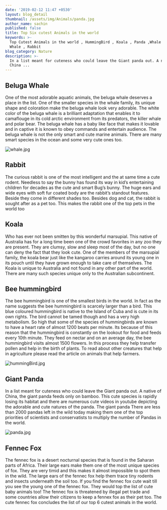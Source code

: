 ```yaml
---
date: '2019-02-12 11:47 +0530'
layout: blog_detail
thumbnail: /assets/img/Animals/panda.jpg
author_name: sachin
published: false
title: Top Six cutest Animals in the world
keywords: >-
  Top Cutest Animals in the world , HummingBird , Koala , Panda ,Whale , Beluga
  Whale , Rabbit
blog_category: Nature
description: >-
  In a list meant for cuteness who could leave the Giant panda out. A native of
  China ...
---
```

## Beluga Whale
One of the most adorable aquatic animals, the beluga whale deserves a place in the list. One of the smaller species in the whale family, its unique shape and coloration make the beluga whale look very adorable. The white color of the beluga whale is a brilliant adaptation that enables it to camaflouge in its cold arctic environment from its predators, the killer whale and polar bear. 
The beluga whale has a baby like face that makes it lovable and in captive it is known to obey commands and entertain audience. The beluga whale is not the only smart and cute marine animals. There are many smart species in the ocean and some very cute ones too.

![whale.jpg]({{site.baseurl}}/assets/img/Animals/whale.jpg)


## Rabbit
The curious rabbit is one of the most intelligent and the at same time a cute rodent. Needless to say the bunny has found its way in kid’s entertaining children for decades as the cute and smart Bug’s bunny. The huge ears and wide eyes with soft fur coated body are the rabbit’s standout features. Beside they come in different shades too. Besides dog and cat, the rabbit is sought after as a pet too. This makes the rabbit one of the top pets in the world too

## Koala
Who has ever not been smitten by this wonderful marsupial. This native of Australia has for a long time been one of the crowd favorites in any zoo they are present. They are clumsy, slow and sleep most of the day, but no one can deny the fact that they look cute. One of the members of the marsupial family, the koala bear just like the kangaroo carries around its young one in its pouch until they have grown enough to take care of themselves. The Koala is unique to Australia and not found in any other part of the world. There are many such species unique only to the Australian subcontinent.


## Bee hummingbird
The bee hummingbird is one of the smallest birds in the world. In fact as the name suggests the bee hummingbird is scarcely larger than a bird. This blue coloured hummingbird is native to the Island of Cuba and is cute in its own rights. The bird cannot be tamed though and has a very high metabolism. So high that some of the species of hummingbirds are known to have a heart rate of almost 1200 beats per minute. Its because of this reason that the hummingbird is constantly on the lookout for food and feeds every 10th minute. They feed on nectar and on an average day, the bee hummingbird visits almost 1500 flowers. In this process they help transfer pollen and help in the birth of plants. To read about other creatures that help in agriculture please read the article on animals that help farmers.

![hummingBird.jpg]({{site.baseurl}}/assets/img/Animals/hummingBird.jpg)


## Giant Panda
In a list meant for cuteness who could leave the Giant panda out. A native of China, the giant panda feeds only on bamboo. This cute species is rapidly losing its habitat and there are numerous cute videos in youtube depicting the adorable and cute natures of the panda. The giant panda There are less than 2000 pandas left in the wild today making them one of the top priorities of scientists and conservatists to multiply the number of Pandas in the world.

![panda.jpg]({{site.baseurl}}/assets/img/Animals/panda.jpg)


## Fennec Fox
The fennec fox is a desert nocturnal species that is found in the Saharan parts of Africa. Their large ears make them one of the most unique species of fox. They are very timid and this makes it almost impossible to spot them in the wild. The large ears of the fennec fox help them trace tiny rodents and insects underneath the soil too. If you find the fennec fox cute wait till you see the young one of the fennec fox. They would top the list of cute baby animals too! The fennec fox is threatened by illegal pet trade and some countries allow their citizens to keep a fennex fox as their pet too. The cute fennec fox concludes the list of our top 6 cutest animals in the world.

